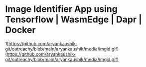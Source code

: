 # Image Identifier App using Tensorflow | WasmEdge | Dapr | Docker

1[https://github.com/aryankaushik-git/outreachy/blob/main/aryankaushik/media/imgid.gif](https://github.com/aryankaushik-git/outreachy/blob/main/aryankaushik/media/imgid.gif)
